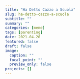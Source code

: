 ```yaml
---
title: "Ha Detto Cazzo a Scuola"
slug: ha-detto-cazzo-a-scuola
subtitle: ""
summary: ""
categories: [meme]
tags: [parenting]
date: 2021-04-20
featured: false
draft: false
image:
  caption: ""
  focal_point: ""
  preview_only: false
projects: []
---
```

